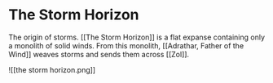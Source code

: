 # The Storm Horizon
The origin of storms. [[The Storm Horizon]] is a flat expanse containing only a monolith of solid winds. From this monolith, [[Adrathar, Father of the Wind]] weaves storms and sends them across [[Zol]].

![[the storm horizon.png]]